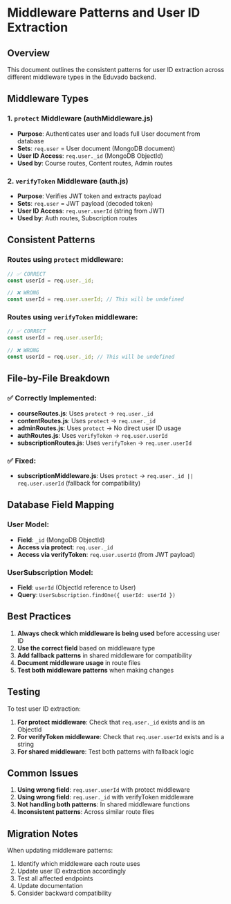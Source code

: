 # Middleware Patterns and User ID Extraction

## Overview
This document outlines the consistent patterns for user ID extraction across different middleware types in the Eduvado backend.

## Middleware Types

### 1. `protect` Middleware (authMiddleware.js)
- **Purpose**: Authenticates user and loads full User document from database
- **Sets**: `req.user` = User document (MongoDB document)
- **User ID Access**: `req.user._id` (MongoDB ObjectId)
- **Used by**: Course routes, Content routes, Admin routes

### 2. `verifyToken` Middleware (auth.js)
- **Purpose**: Verifies JWT token and extracts payload
- **Sets**: `req.user` = JWT payload (decoded token)
- **User ID Access**: `req.user.userId` (string from JWT)
- **Used by**: Auth routes, Subscription routes

## Consistent Patterns

### Routes using `protect` middleware:
```javascript
// ✅ CORRECT
const userId = req.user._id;

// ❌ WRONG
const userId = req.user.userId; // This will be undefined
```

### Routes using `verifyToken` middleware:
```javascript
// ✅ CORRECT
const userId = req.user.userId;

// ❌ WRONG
const userId = req.user._id; // This will be undefined
```

## File-by-File Breakdown

### ✅ Correctly Implemented:
- **courseRoutes.js**: Uses `protect` → `req.user._id`
- **contentRoutes.js**: Uses `protect` → `req.user._id`
- **adminRoutes.js**: Uses `protect` → No direct user ID usage
- **authRoutes.js**: Uses `verifyToken` → `req.user.userId`
- **subscriptionRoutes.js**: Uses `verifyToken` → `req.user.userId`

### ✅ Fixed:
- **subscriptionMiddleware.js**: Uses `protect` → `req.user._id || req.user.userId` (fallback for compatibility)

## Database Field Mapping

### User Model:
- **Field**: `_id` (MongoDB ObjectId)
- **Access via protect**: `req.user._id`
- **Access via verifyToken**: `req.user.userId` (from JWT payload)

### UserSubscription Model:
- **Field**: `userId` (ObjectId reference to User)
- **Query**: `UserSubscription.findOne({ userId: userId })`

## Best Practices

1. **Always check which middleware is being used** before accessing user ID
2. **Use the correct field** based on middleware type
3. **Add fallback patterns** in shared middleware for compatibility
4. **Document middleware usage** in route files
5. **Test both middleware patterns** when making changes

## Testing

To test user ID extraction:
1. **For protect middleware**: Check that `req.user._id` exists and is an ObjectId
2. **For verifyToken middleware**: Check that `req.user.userId` exists and is a string
3. **For shared middleware**: Test both patterns with fallback logic

## Common Issues

1. **Using wrong field**: `req.user.userId` with protect middleware
2. **Using wrong field**: `req.user._id` with verifyToken middleware
3. **Not handling both patterns**: In shared middleware functions
4. **Inconsistent patterns**: Across similar route files

## Migration Notes

When updating middleware patterns:
1. Identify which middleware each route uses
2. Update user ID extraction accordingly
3. Test all affected endpoints
4. Update documentation
5. Consider backward compatibility
